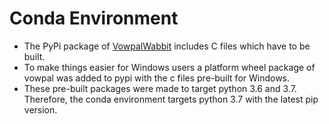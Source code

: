 # Conda Environment
 + The PyPi package of [VowpalWabbit](https://pypi.org/project/vowpalwabbit/#files) includes C files which have to be built.
 + To make things easier for Windows users a platform wheel package of vowpal was added to pypi with the c files pre-built for Windows.
 + These pre-built packages were made to target python 3.6 and 3.7. Therefore, the conda environment targets python 3.7 with the latest pip version.